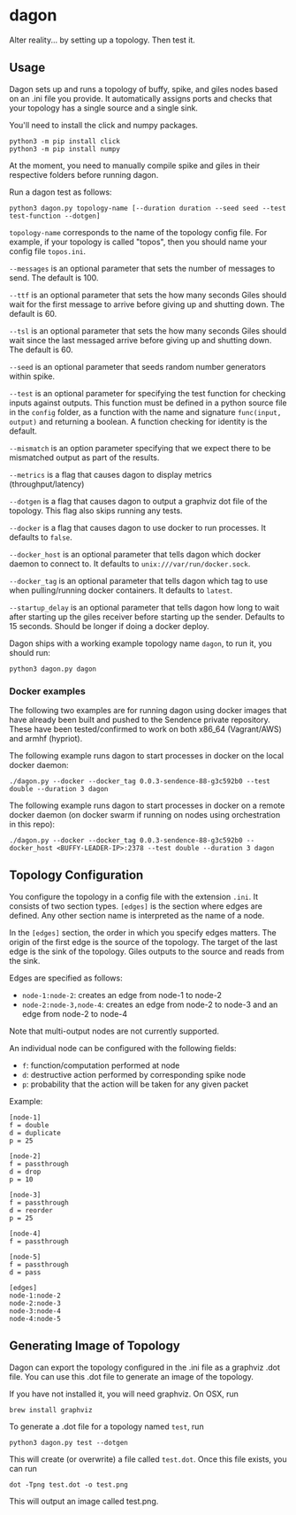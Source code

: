 # dagon

Alter reality... by setting up a topology. Then test it.

## Usage

Dagon sets up and runs a topology of buffy, spike, and giles nodes
based on an .ini file you provide. It automatically assigns ports
and checks that your topology has a single source and a single sink.

You'll need to install the click and numpy packages.

```
python3 -m pip install click
python3 -m pip install numpy
```

At the moment, you need to manually compile spike and giles in their
respective folders before running dagon.

Run a dagon test as follows:

```python3 dagon.py topology-name [--duration duration --seed seed --test test-function --dotgen]```

```topology-name``` corresponds to the name of the topology config file.
For example, if your topology is called "topos", then you should name
your config file ```topos.ini```.

```--messages``` is an optional parameter that sets the number of messages to
send. The default is 100.

```--ttf``` is an optional parameter that sets the how many seconds  Giles
should wait for the first message to arrive before giving up and shutting down.
The default is 60.

```--tsl``` is an optional parameter that sets the how many seconds Giles
should wait since the last messaged arrive before giving up and shutting down.
The default is 60.

```--seed``` is an optional parameter that seeds random number generators within spike.

```--test``` is an optional parameter for specifying the test function for checking inputs
against outputs. This function must be defined in a python source file in the ```config``` folder,
as a function with the name and signature ```func(input, output)``` and returning a boolean.
A function checking for identity is the default.

```--mismatch``` is an option parameter specifying that we expect there to be mismatched output
as part of the results.

```--metrics``` is a flag that causes dagon to display metrics (throughput/latency)

```--dotgen``` is a flag that causes dagon to output a graphviz dot file of the topology.
This flag also skips running any tests.

```--docker``` is a flag that causes dagon to use docker to run processes. It defaults to `false`.

```--docker_host``` is an optional parameter that tells dagon which docker daemon to connect to. It defaults to `unix:///var/run/docker.sock`.

```--docker_tag``` is an optional parameter that tells dagon which tag to use when pulling/running docker containers. It defaults to `latest`.

```--startup_delay``` is an optional parameter that tells dagon how long to wait
after starting up the giles receiver before starting up the sender. Defaults to
15 seconds. Should be longer if doing a docker deploy.

Dagon ships with a working example topology name `dagon`, to run it, you should run:

`python3 dagon.py dagon`

### Docker examples

The following two examples are for running dagon using docker images that have already been built and pushed to the Sendence private repository. These have been tested/confirmed to work on both x86_64 (Vagrant/AWS) and armhf (hypriot).

The following example runs dagon to start processes in docker on the local docker daemon:

`./dagon.py --docker --docker_tag 0.0.3-sendence-88-g3c592b0 --test double --duration 3 dagon`

The following example runs dagon to start processes in docker on a remote docker daemon (on docker swarm if running on nodes using orchestration in this repo):

`./dagon.py --docker --docker_tag 0.0.3-sendence-88-g3c592b0 --docker_host <BUFFY-LEADER-IP>:2378 --test double --duration 3 dagon`

## Topology Configuration

You configure the topology in a config file with the extension ```.ini```.
It consists of two section types. ```[edges]```
is the section where edges are defined. Any other section name is interpreted
as the name of a node.

In the ```[edges]``` section, the order in which you specify edges matters. The origin of the first edge
is the source of the topology. The target of the last edge is the sink of
the topology. Giles outputs to the source and reads from the sink.  

Edges are specified as follows:  
* ```node-1:node-2```: creates an edge from node-1 to node-2
* ```node-2:node-3,node-4```: creates an edge from node-2 to node-3 and an edge from node-2 to node-4

Note that multi-output nodes are not currently supported.

An individual node can be configured with the following fields: 
* ```f```: function/computation performed at node
* ```d```: destructive action performed by corresponding spike node
* ```p```: probability that the action will be taken for any given packet

Example:

```
[node-1]
f = double
d = duplicate
p = 25

[node-2]
f = passthrough
d = drop
p = 10

[node-3]
f = passthrough
d = reorder
p = 25

[node-4]
f = passthrough

[node-5]
f = passthrough
d = pass

[edges]
node-1:node-2
node-2:node-3
node-3:node-4
node-4:node-5
```

## Generating Image of Topology

Dagon can export the topology configured in the .ini file as a graphviz .dot file.
You can use this .dot file to generate an image of the topology.
 
If you have not installed it, you will need graphviz. On OSX, run

```brew install graphviz```

To generate a .dot file for a topology named ```test```, run

```python3 dagon.py test --dotgen```

This will create (or overwrite) a file called ```test.dot```. Once this file
exists, you can run

```dot -Tpng test.dot -o test.png```

This will output an image called test.png.
